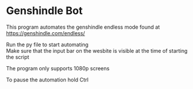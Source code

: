 # Genshindle Bot
This program automates the genshindle endless mode found at https://genshindle.com/endless/

Run the py file to start automating\
Make sure that the input bar on the wesbite is visible at the time of starting the script 

The program only supports 1080p screens

To pause the automation hold Ctrl
